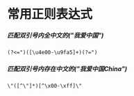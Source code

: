 # 常用正则表达式

##### 匹配双引号内全中文的("我爱中国")

```
(?<=")([\u4e00-\u9fa5]+)(?=")
```

##### 匹配双引号内存在中文的("我爱中国China")

```
\"([^\"]*)[^\x00-\xff]\"
```

